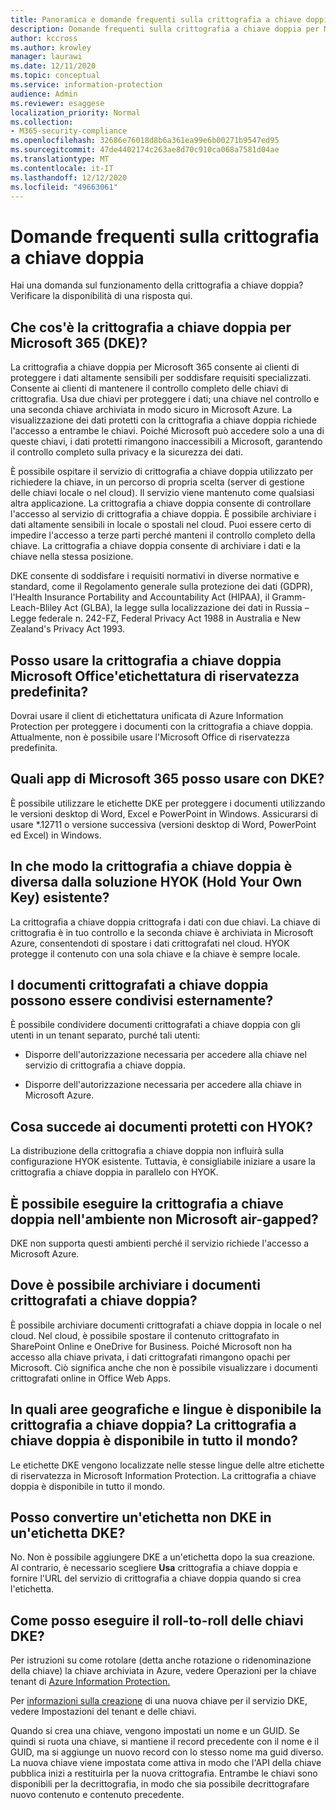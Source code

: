 ```yaml
---
title: Panoramica e domande frequenti sulla crittografia a chiave doppia
description: Domande frequenti sulla crittografia a chiave doppia per Microsoft 365.
author: kccross
ms.author: krowley
manager: laurawi
ms.date: 12/11/2020
ms.topic: conceptual
ms.service: information-protection
audience: Admin
ms.reviewer: esaggese
localization_priority: Normal
ms.collection:
- M365-security-compliance
ms.openlocfilehash: 32686e76018d8b6a361ea99e6b00271b9547ed95
ms.sourcegitcommit: 47de4402174c263ae8d70c910ca068a7581d04ae
ms.translationtype: MT
ms.contentlocale: it-IT
ms.lasthandoff: 12/12/2020
ms.locfileid: "49663061"
---
```

# <a name="double-key-encryption-frequently-asked-questions"></a>Domande frequenti sulla crittografia a chiave doppia

Hai una domanda sul funzionamento della crittografia a chiave doppia? Verificare la disponibilità di una risposta qui.

## <a name="what-is-double-key-encryption-for-microsoft-365-dke"></a>Che cos'è la crittografia a chiave doppia per Microsoft 365 (DKE)?

La crittografia a chiave doppia per Microsoft 365 consente ai clienti di proteggere i dati altamente sensibili per soddisfare requisiti specializzati. Consente ai clienti di mantenere il controllo completo delle chiavi di crittografia. Usa due chiavi per proteggere i dati; una chiave nel controllo e una seconda chiave archiviata in modo sicuro in Microsoft Azure. La visualizzazione dei dati protetti con la crittografia a chiave doppia richiede l'accesso a entrambe le chiavi. Poiché Microsoft può accedere solo a una di queste chiavi, i dati protetti rimangono inaccessibili a Microsoft, garantendo il controllo completo sulla privacy e la sicurezza dei dati.  

È possibile ospitare il servizio di crittografia a chiave doppia utilizzato per richiedere la chiave, in un percorso di propria scelta (server di gestione delle chiavi locale o nel cloud). Il servizio viene mantenuto come qualsiasi altra applicazione. La crittografia a chiave doppia consente di controllare l'accesso al servizio di crittografia a chiave doppia. È possibile archiviare i dati altamente sensibili in locale o spostali nel cloud. Puoi essere certo di impedire l'accesso a terze parti perché manteni il controllo completo della chiave. La crittografia a chiave doppia consente di archiviare i dati e la chiave nella stessa posizione.

DKE consente di soddisfare i requisiti normativi in diverse normative e standard, come il Regolamento generale sulla protezione dei dati (GDPR), l'Health Insurance Portability and Accountability Act (HIPAA), il Gramm-Leach-Bliley Act (GLBA), la legge sulla localizzazione dei dati in Russia – Legge federale n. 242-FZ, Federal Privacy Act 1988 in Australia e New Zealand's Privacy Act 1993.

## <a name="can-i-use-double-key-encryption-with-microsoft-office-built-in-sensitivity-labeling"></a>Posso usare la crittografia a chiave doppia Microsoft Office'etichettatura di riservatezza predefinita?

Dovrai usare il client di etichettatura unificata di Azure Information Protection per proteggere i documenti con la crittografia a chiave doppia. Attualmente, non è possibile usare l'Microsoft Office di riservatezza predefinita.

## <a name="what-microsoft-365-apps-can-i-use-with-dke"></a>Quali app di Microsoft 365 posso usare con DKE?

È possibile utilizzare le etichette DKE per proteggere i documenti utilizzando le versioni desktop di Word, Excel e PowerPoint in Windows. Assicurarsi di usare *.12711 o versione successiva (versioni desktop di Word, PowerPoint ed Excel) in Windows.

## <a name="how-is-double-key-encryption-different-from-the-existing-hold-your-own-key-hyok-solution"></a>In che modo la crittografia a chiave doppia è diversa dalla soluzione HYOK (Hold Your Own Key) esistente?

La crittografia a chiave doppia crittografa i dati con due chiavi. La chiave di crittografia è in tuo controllo e la seconda chiave è archiviata in Microsoft Azure, consentendoti di spostare i dati crittografati nel cloud. HYOK protegge il contenuto con una sola chiave e la chiave è sempre locale.  

## <a name="can-double-key-encrypted-documents-be-shared-externally"></a>I documenti crittografati a chiave doppia possono essere condivisi esternamente?

È possibile condividere documenti crittografati a chiave doppia con gli utenti in un tenant separato, purché tali utenti:

- Disporre dell'autorizzazione necessaria per accedere alla chiave nel servizio di crittografia a chiave doppia.

- Disporre dell'autorizzazione necessaria per accedere alla chiave in Microsoft Azure.

## <a name="what-happens-to-documents-that-are-protected-with-hyok"></a>Cosa succede ai documenti protetti con HYOK?

La distribuzione della crittografia a chiave doppia non influirà sulla configurazione HYOK esistente. Tuttavia, è consigliabile iniziare a usare la crittografia a chiave doppia in parallelo con HYOK.

## <a name="can-i-run-double-key-encryption-in-my-non-microsoft-air-gapped-environment"></a>È possibile eseguire la crittografia a chiave doppia nell'ambiente non Microsoft air-gapped?

DKE non supporta questi ambienti perché il servizio richiede l'accesso a Microsoft Azure.

## <a name="where-can-i-store-double-key-encrypted-documents"></a>Dove è possibile archiviare i documenti crittografati a chiave doppia?

È possibile archiviare documenti crittografati a chiave doppia in locale o nel cloud. Nel cloud, è possibile spostare il contenuto crittografato in SharePoint Online e OneDrive for Business. Poiché Microsoft non ha accesso alla chiave privata, i dati crittografati rimangono opachi per Microsoft. Ciò significa anche che non è possibile visualizzare i documenti crittografati online in Office Web Apps.

## <a name="what-regions-and-languages-is-double-key-encryption-available-in-is-double-key-encryption-available-worldwide"></a>In quali aree geografiche e lingue è disponibile la crittografia a chiave doppia? La crittografia a chiave doppia è disponibile in tutto il mondo?

Le etichette DKE vengono localizzate nelle stesse lingue delle altre etichette di riservatezza in Microsoft Information Protection. La crittografia a chiave doppia è disponibile in tutto il mondo.

## <a name="can-i-convert-a-non-dke-label-to-a-dke-label"></a>Posso convertire un'etichetta non DKE in un'etichetta DKE?

No. Non è possibile aggiungere DKE a un'etichetta dopo la sua creazione. Al contrario, è necessario scegliere **Usa** crittografia a chiave doppia e fornire l'URL del servizio di crittografia a chiave doppia quando si crea l'etichetta.

## <a name="how-do-i-roll-my-dke-keys"></a>Come posso eseguire il roll-to-roll delle chiavi DKE?

Per istruzioni su come rotolare (detta anche rotazione o ridenominazione della chiave) la chiave archiviata in Azure, vedere Operazioni per la chiave tenant di [Azure Information Protection.](https://docs.microsoft.com/azure/information-protection/operations-customer-managed-tenant-key)

Per [informazioni sulla creazione](double-key-encryption.md#tenant-and-key-settings) di una nuova chiave per il servizio DKE, vedere Impostazioni del tenant e delle chiavi.

Quando si crea una chiave, vengono impostati un nome e un GUID. Se quindi si ruota una chiave, si mantiene il record precedente con il nome e il GUID, ma si aggiunge un nuovo record con lo stesso nome ma guid diverso. La nuova chiave viene impostata come attiva in modo che l'API della chiave pubblica inizi a restituirla per la nuova crittografia. Entrambe le chiavi sono disponibili per la decrittografia, in modo che sia possibile decrittografare nuovo contenuto e contenuto precedente.
